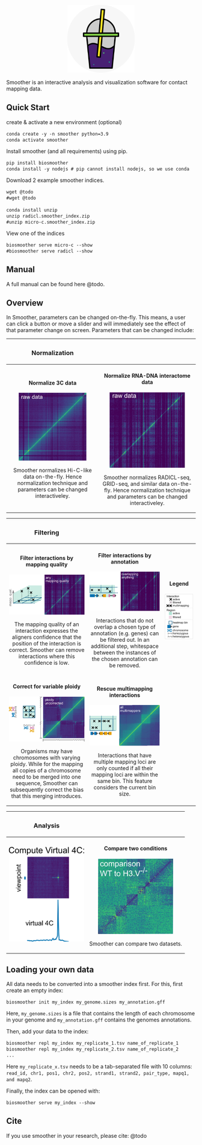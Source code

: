 <p align="center">
    <img src="./biosmoother/static/favicon.png" width="180">
</p>

Smoother is an interactive analysis and visualization software for contact mapping data. 

## Quick Start

create & activate a new environment (optional)
```
conda create -y -n smoother python=3.9
conda activate smoother
```

Install smoother (and all requirements) using pip.
```
pip install biosmoother
conda install -y nodejs # pip cannot install nodejs, so we use conda
```

Download 2 example smoother indices.
```
wget @todo
#wget @todo

conda install unzip
unzip radicl.smoother_index.zip
#unzip micro-c.smoother_index.zip
```

View one of the indices
```
biosmoother serve micro-c --show
#biosmoother serve radicl --show
```

## Manual

A full manual can be found here @todo.

## Overview

In Smoother, parameters can be changed on-the-fly.
This means, a user can click a button or move a slider and will immediately see the effect of that parameter change on screen.
Parameters that can be changed include:

| <h3> Normalization </h3> | |
|-|-|
| <h4 align="center">Normalize 3C data</h4><p align="center"><img src="./docs_conf/features/norm_ice_ddd.gif" width="180"></p><p align="center">Smoother normalizes Hi-C-like data on-the-fly. Hence normalization technique and parameters can be changed interactiveley.</p> | <h4 align="center">Normalize RNA-DNA interactome data</h4><p align="center"><img src="./docs_conf/features/assoc_binom.gif" width="200"></p><p align="center">Smoother normalizes RADICL-seq, GRID-seq, and similar data on-the-fly. Hence normalization technique and parameters can be changed interactiveley.</p> |


| <h3> Filtering </h3> | | |
|-|-|-|
| <h4 align="center">Filter interactions by mapping quality</h4><p align="center"><img src="./docs_conf/features/by_mapping_quality.gif" width="400"></p><p align="center">The mapping quality of an interaction expresses the aligners confidence that the position of the interaction is correct. Smoother can remove interactions where this confidence is low.</p> | <h4 align="center">Filter interactions by annotation</h4><p align="center"><img src="./docs_conf/features/by_annotation.gif" width="400"></p><p align="center">Interactions that do not overlap a chosen type of annotation (e.g. genes) can be filtered out. In an additional step, whitespace between the instances of the chosen annotation can be removed.</p> | <h4 align="center">Legend</h4><p align="center"><img src="./docs_conf/features/legend.png"  width="350"> |
| <h4 align="center">Correct for variable ploidy</h4><p align="center"><img src="./docs_conf/features/ploidy.gif" width="400"></p><p align="center">Organisms may have chromosomes with varying ploidy. While for the mapping all copies of a chromosome need to be merged into one sequence, Smoother can subsequently correct the bias that this merging introduces. </p> | <h4 align="center">Rescue multimapping interactions</h4><p align="center"><img src="./docs_conf/features/rescue_multimappers.gif" width="400"></p></p><p align="center">Interactions that have multiple mapping loci are only counted if all their mapping loci are within the same bin. This feature considers the current bin size.</p> | |


| <h3> Analysis </h3> | |
|-|-|
| <p align="center"><img src="./docs_conf/features/v4c.png"  width="200"></p> | <h4 align="center">Compare two conditions</h4><p align="center"><img src="./docs_conf/features/compare_datasets.png" width="200"></p><p align="center">Smoother can compare two datasets.</p> |


## Loading your own data

All data needs to be converted into a smoother index first.
For this, first create an empty index:
```
biosmoother init my_index my_genome.sizes my_annotation.gff
```
Here, `my_genome.sizes` is a file that contains the length of each chromosome in your genome and `my_annotation.gff` contains the genomes annotations.

Then, add your data to the index:
```
biosmoother repl my_index my_replicate_1.tsv name_of_replicate_1
biosmoother repl my_index my_replicate_2.tsv name_of_replicate_2
...
```
Here `my_replicate_x.tsv` needs to be a tab-separated file with 10 columns: `read_id, chr1, pos1, chr2, pos2, strand1, strand2, pair_type, mapq1, and mapq2`.

Finally, the index can be opened with:
```
biosmoother serve my_index --show
```

## Cite

If you use smoother in your research, please cite:
@todo

